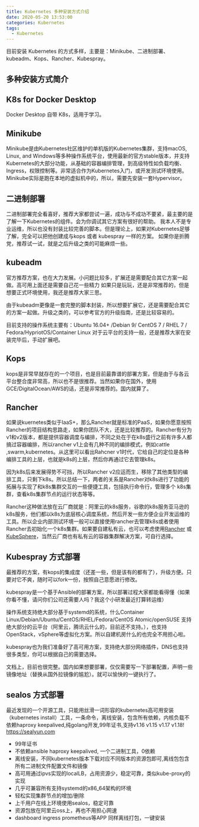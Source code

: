 ```yaml
---
title: Kubernetes 多种安装方式介绍
date: 2020-05-20 13:53:00
categories: Kubernetes
tags:
  - Kubernetes
---
```


目前安装 Kubernetes 的方式多样，主要是：Minikube、二进制部署、kubeadm、Kops、Rancher、Kubespray。

<!--more-->

## 多种安装方式简介

## K8s for Docker Desktop

Docker Desktop 自带 K8s，适用于学习。

## Minikube

Minikube是由Kubernetes社区维护的单机版的Kubernetes集群，支持macOS, Linux, and Windows等多种操作系统平台，使用最新的官方stable版本，并支持Kubernetes的大部分功能，从基础的容器编排管理，到高级特性如负载均衡、Ingress，权限控制等。非常适合作为Kubernetes入门，或开发测试环境使用。Minikube实际是跑在本地的虚拟机中的，所以，需要先安装一套Hypervisor。

## 二进制部署

二进制部署完全看喜好，推荐大家都尝试一遍，成功与不成功不要紧，最主要的是了解一下Kubernetes的组件。会为你调试其它方案有很好的帮助。 我本人不是专业运维，所以也没有封装比较完善的脚本。但是理论上，如果对Kubernetes足够了解，完全可以把他创建成与kops 或者 kubespray 一样的方案。 如果你是折腾党，推荐试一试，就是之后升级之类的可能麻烦一些。

## kubeadm

官方推荐方案，也在大力发展。小问题比较多，扩展还是需要配合其它方案一起做。高可用上面还是需要自己花一些精力 如果只是玩玩，还是非常推荐的，但是想要正式环境使用，我还是推荐大家三思。

由于kubeadm更像是一套完整的脚本封装，所以想要扩展它，还是需要配合其它的方案一起做。升级之类的，可以参考官方的升级指南，还是比较容易的。

目前支持的操作系统主要有：Ubuntu 16.04+ /Debian 9/ CentOS 7 / RHEL 7 / Fedora/HypriotOS/Container Linux 对于云平台的支持一般，还是推荐大家在安装完毕后，手动扩展吧。

## Kops

kops是非常早就存在的一个项目，也是目前最靠谱的部署方案，但是由于与各云平台整合度非常高，所以也不是很推荐。当然如果你在国外，使用GCE/DigitalOcean/AWS的话，还是非常推荐的。国内就算了。

## Rancher

如果说kuernetes类似于IaaS+，那么Rancher就是标准的PaaS，如果你愿意按照Rancher的项目结构思路走，如果你团队不大，还是比较推荐的。Rancher有分为v1和v2版本，都是提供容器调度与编排，不同之处在于在k8s盛行之前有许多人都搞过容器编排，所以rancher v1上会有几种不同的编排模式，例如cattle ,swarm,kubernetes。从这里可以看出Rahcner v1时代，它给自己的定位是各种编排工具的上层，也就是k8s的上层，然后你再通过它去管理k8s。

因为k8s后来发展得势不可挡，所以Rancher v2应运而生，移除了其他类型的编排工具，只剩下k8s。所以总结一下，两者的关系是Rancher对k8s进行了功能的拓展与实现了和k8s集群交互的一些便捷工具，包括执行命令行，管理多个 k8s集群，查看k8s集群节点的运行状态等等。

Rancher这种做法放在云厂商就是：阿里云的k8s服务，谷歌的k8s服务亚马逊的k8s服务，他们都以k8s为底层核心调度系统，然后开发一些方便企业开发运维的工具。所以企业内部测试环境一般可以直接使用rancher去管理k8s或者使用Rancher去初始化一个k8s集群。如果要自建私有云，也可以考虑使用[Rancher](https://github.com/rancher/rancher) 或 [KubeSphere](https://github.com/kubesphere/kubesphere)，当然云厂商也有私有云的容器集群解决方案，可自行选择。

## Kubespray 方式部署

最推荐的方案，有kops的集成度（还差一些，但是该有的都有了），升级方便。只要对它不爽，随时可以fork一份，按照自己意愿进行修改。

kubespray是一个基于Ansible的部署方案，所以部署过程大家都能看得懂（如果你看不懂，请问你们公司还需要人吗？我这个小研发最近打算转运维）

操作系统支持绝大部分基于systemd的系统，什么Container Linux/Debian/Ubuntu/CentOS/RHEL/Fedora/CentOS Atomic/openSUSE 支持绝大部分的云平台（阿里云，腾讯云什么的，目前还不支持。），也支持OpenStack，vSphere等虚拟化方案。所以自建机房什么的也完全不用担心啦。

kubespray也为我们准备好了高可用方案，支持绝大部分网络插件，DNS也支持很多类型，你可以根据自己的需要选择。

文档上，目前也很完整。国内如果想要部署，仅仅需要写一下部署配置，声明一些镜像地址（替换从国外拉镜像的尴尬）。就可以愉快的一键执行了。

## sealos 方式部署

最近发现的一个开源工具，只能用丝滑一词形容的kubernetes高可用安装（kubernetes install）工具，一条命令，离线安装，包含所有依赖，内核负载不依赖haproxy keepalived,纯golang开发,99年证书,支持v1.16 v1.15 v1.17 v1.18! https://sealyun.com

- 99年证书
- 不依赖ansible haproxy keepalived, 一个二进制工具，0依赖
- 离线安装，不同kubernetes版本下载对应不同版本的资源包即可,离线包包含所有二进制文件配置文件和镜像
- 高可用通过ipvs实现的localLB，占用资源少，稳定可靠，类似kube-proxy的实现
- 几乎可兼容所有支持systemd的x86_64架构的环境
- 轻松实现集群节点的增加/删除
- 上千用户在线上环境使用sealos，稳定可靠
- 资源包放在阿里云oss上，再也不用担心网速
- dashboard ingress prometheus等APP 同样离线打包，一键安装

